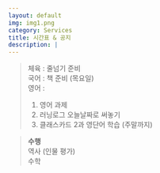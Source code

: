 ```yaml
---
layout: default
img: img1.png
category: Services
title: 시간표 & 공지
description: |
---
```

  
  > 체육 : 줄넘기 준비           
  > 국어 : 책 준비 (목요일)         
  > 영어 :
  > 1. 영어 과제      
  > 2. 러닝로그 오늘날짜로 써놓기     
  > 3. 클래스카드 2과 영단어 학습 (주말까지)      
     
  > **수행**      
  > 역사 (인물 평가)      
  > 수학      